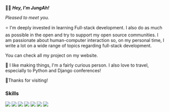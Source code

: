 🙋‍♀ **_Hey, I'm JungAh!_** 

_Pleased to meet you._

:star: I'm deeply invested in learning Full-stack development. I also do as much as possible in the open and try to support my open source communities. I am passionate about human-computer interaction so, on my personal time, I  write a lot on a wide range of topics regarding full-stack development.

You can check all my project on my website.

:sparkler: I like making things, I'm a fairly curious person. I also love to travel, especially to Python and Django conferences!

:christmas_tree:Thanks for visiting!



<h3>Skills</h3> 

<p>
<img src="https://img.shields.io/badge/VSCode-007ACC?style=for-the-badge&logo=VSCode&logoColor=white"> 
<img src="https://img.shields.io/badge/python-3776AB?style=for-the-badge&logo=python&logoColor=white"> 
<img src="https://img.shields.io/badge/SQLite-003B57?style=for-the-badge&logo=SQLite&logoColor=white">
<img src="https://img.shields.io/badge/HTML5-E34F26?style=for-the-badge&logo=HTML5&logoColor=white">
<img src="https://img.shields.io/badge/css-1572B6?style=for-the-badge&logo=css3&logoColor=white">
<img src="https://img.shields.io/badge/javascript-F7DF1E?style=for-the-badge&logo=javascript&logoColor=black"> 
<img src="https://img.shields.io/badge/django-092E20?style=for-the-badge&logo=django&logoColor=white">   
</p>




